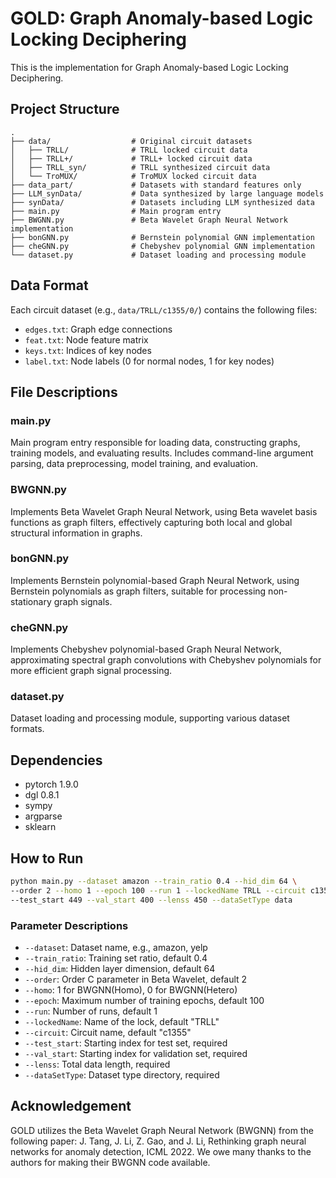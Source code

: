 # GOLD: Graph Anomaly-based Logic Locking Deciphering

This is the implementation for Graph Anomaly-based Logic Locking Deciphering.

## Project Structure

```
.
├── data/                  # Original circuit datasets
│   ├── TRLL/              # TRLL locked circuit data
│   ├── TRLL+/             # TRLL+ locked circuit data
│   ├── TRLL_syn/          # TRLL synthesized circuit data
│   └── TroMUX/            # TroMUX locked circuit data
├── data_part/             # Datasets with standard features only
├── LLM_synData/           # Data synthesized by large language models
├── synData/               # Datasets including LLM synthesized data
├── main.py                # Main program entry
├── BWGNN.py               # Beta Wavelet Graph Neural Network implementation
├── bonGNN.py              # Bernstein polynomial GNN implementation
├── cheGNN.py              # Chebyshev polynomial GNN implementation
└── dataset.py             # Dataset loading and processing module
```

## Data Format

Each circuit dataset (e.g., `data/TRLL/c1355/0/`) contains the following files:
- `edges.txt`: Graph edge connections
- `feat.txt`: Node feature matrix
- `keys.txt`: Indices of key nodes
- `label.txt`: Node labels (0 for normal nodes, 1 for key nodes)

## File Descriptions

### main.py
Main program entry responsible for loading data, constructing graphs, training models, and evaluating results. Includes command-line argument parsing, data preprocessing, model training, and evaluation.

### BWGNN.py
Implements Beta Wavelet Graph Neural Network, using Beta wavelet basis functions as graph filters, effectively capturing both local and global structural information in graphs.

### bonGNN.py
Implements Bernstein polynomial-based Graph Neural Network, using Bernstein polynomials as graph filters, suitable for processing non-stationary graph signals.

### cheGNN.py
Implements Chebyshev polynomial-based Graph Neural Network, approximating spectral graph convolutions with Chebyshev polynomials for more efficient graph signal processing.

### dataset.py
Dataset loading and processing module, supporting various dataset formats.

## Dependencies

- pytorch 1.9.0
- dgl 0.8.1
- sympy
- argparse
- sklearn

## How to Run

```bash
python main.py --dataset amazon --train_ratio 0.4 --hid_dim 64 \
--order 2 --homo 1 --epoch 100 --run 1 --lockedName TRLL --circuit c1355 \
--test_start 449 --val_start 400 --lenss 450 --dataSetType data
```

### Parameter Descriptions

- `--dataset`: Dataset name, e.g., amazon, yelp
- `--train_ratio`: Training set ratio, default 0.4
- `--hid_dim`: Hidden layer dimension, default 64
- `--order`: Order C parameter in Beta Wavelet, default 2
- `--homo`: 1 for BWGNN(Homo), 0 for BWGNN(Hetero)
- `--epoch`: Maximum number of training epochs, default 100
- `--run`: Number of runs, default 1
- `--lockedName`: Name of the lock, default "TRLL"
- `--circuit`: Circuit name, default "c1355"
- `--test_start`: Starting index for test set, required
- `--val_start`: Starting index for validation set, required
- `--lenss`: Total data length, required
- `--dataSetType`: Dataset type directory, required

## Acknowledgement

GOLD utilizes the Beta Wavelet Graph Neural Network (BWGNN) from the following paper: J. Tang, J. Li, Z. Gao, and J. Li, Rethinking graph neural networks for anomaly detection, ICML 2022. We owe many thanks to the authors for making their BWGNN code available.

